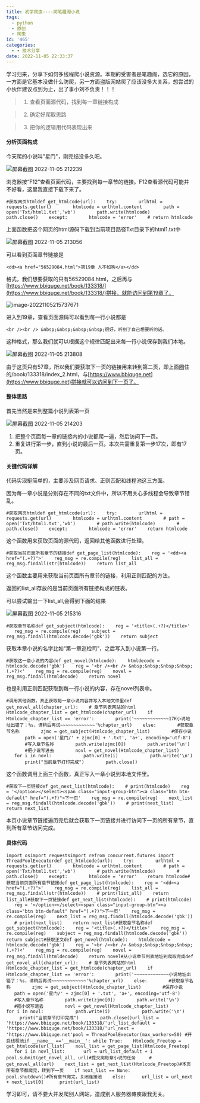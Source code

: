 ```yaml
---
title: 初学爬虫----爬笔趣阁小说
tags:
  - python
  - 原创
  - 爬虫
id: '465'
categories:
  - - 技术分享
date: 2022-11-05 22:33:37
---
```


学习归来，分享下如何多线程爬小说资源。本期的受害者是笔趣阁，选它的原因，一方面是它基本没做什么防爬，另一方面盗版网站爬了应该没多大关系，想尝试的小伙伴建议点到为止，出了事小刘不负责！！！

> 1.  查看页面源代码，找到每一章链接构成

> 2.  确定好爬取思路

> 3.  把你的逻辑用代码表现出来

#### 分析页面构成

今天爬的小说叫"星门"，刚完结没多久吧。

![屏幕截图 2022-11-05 212239](https://cdn.staticaly.com/gh/nibabashilkk/tc1/main/%E5%B1%8F%E5%B9%95%E6%88%AA%E5%9B%BE%202022-11-05%20212239.png)

浏览器按“F12”查看页面代码，主要找到每一章节的链接。F12查看源代码可能并不好看，这里我直接下载下来了。

```
#获取网页htmldef get_htmlcode(url):    try:        urlhtml = requests.get(url)        htmlcode = urlhtml.content        path = open('Txt/html1.txt','wb')        path.write(htmlcode)        path.close()    except:        htmlcode = 'error'    # return htmlcode
```

上面函数把这个网页的html源码下载到当前项目路径Txt目录下的html1.txt中

![屏幕截图 2022-11-05 213056](https://cdn.staticaly.com/gh/nibabashilkk/tc1/main/%E5%B1%8F%E5%B9%95%E6%88%AA%E5%9B%BE%202022-11-05%20213056.png)

可以看到页面章节链接是

```
<dd><a href="56529084.html">第19章 人不如狗</a></dd>
```

格式，我们想要获取的只有56529084.html，之后再与[https://www.bbiquge.net/book/133318/](https://www.bbiquge.net/book/133318/)拼接，就能访问到第19章了。

![image-20221105215737671](https://cdn.staticaly.com/gh/nibabashilkk/tc1/main/%E5%B1%8F%E5%B9%95%E6%88%AA%E5%9B%BE%202022-11-05%20215726.png)

进入到19章，查看页面源码可以看到每一行小说都是

```
<br /><br /> &nbsp;&nbsp;&nbsp;&nbsp;很好，听到了自己想要听的话。
```

这种格式，那么我们就可以根据这个规律匹配出来每一行小说保存到我们本地。

![屏幕截图 2022-11-05 213808](https://cdn.staticaly.com/gh/nibabashilkk/tc1/main/%E5%B1%8F%E5%B9%95%E6%88%AA%E5%9B%BE%202022-11-05%20213808.png)

由于这页只有57章，所以我们要获取下一页的链接用来转到第二页，即上面圈住的/book/133318/index\_2.html，与[https://www.bbiquge.net](https://www.bbiquge.net)拼接就可以访问到下一页了。

#### 整体思路

首先当然是来到整篇小说列表第一页

![屏幕截图 2022-11-05 214203](https://cdn.staticaly.com/gh/nibabashilkk/tc1/main/%E5%B1%8F%E5%B9%95%E6%88%AA%E5%9B%BE%202022-11-05%20214203.png)

1.  把整个页面每一章的链接内的小说都爬一遍，然后访问下一页。
2.  重复进行第一步，直到小说的最后一页。本次共需重复第一步17次，即有17页。

#### 关键代码详解

代码实现挺简单的，主要涉及网页请求、正则匹配和线程池这三方面。

因为每一章小说是分别存在不同的txt文件中，所以不用关心多线程会导致章节错乱。

```
#获取网页htmldef get_htmlcode(url):    try:        urlhtml = requests.get(url)        htmlcode = urlhtml.content        # path = open('Txt/html1.txt','wb')        # path.write(htmlcode)        # path.close()    except:        htmlcode = 'error'    return htmlcode
```

这个函数用来获取页面的源代码，返回给其他函数进行处理。

```
#获取当前页面所有章节的链接def get_page_list(htmlcode):    reg = '<dd><a href="(.+?)">'    reg_msg = re.compile(reg)    list_all = reg_msg.findall(str(htmlcode))    return list_all
```

这个函数主要用来获取当前页面所有章节的链接，利用正则匹配的方法。

返回的list\_all存放的是当前页面所有链接构成的链表。

可以尝试输出一下list\_all,会得到下面的结果

![屏幕截图 2022-11-05 215316](https://cdn.staticaly.com/gh/nibabashilkk/tc1/main/%E5%B1%8F%E5%B9%95%E6%88%AA%E5%9B%BE%202022-11-05%20215316.png)

```
#获取章节名称def get_subject(htmlcode):    reg = '<title>(.+?)</title>'    reg_msg = re.compile(reg)    subject = reg_msg.findall(htmlcode.decode('gbk'))    return subject
```

获取本章小说的名字比如“第一章巡检司”，之后写入到小说第一行。

```
#获取这一章小说的内容def get_novel(htmlcode):    htmldecode = htmlcode.decode('gbk')    reg = '<br /><br /> &nbsp;&nbsp;&nbsp;&nbsp;(.+?)<'    reg_msg = re.compile(reg)    novel = reg_msg.findall(htmldecode)    return novel
```

也是利用正则匹配获取到每一行小说的内容，存在novel列表中。

```
#调用其他函数，真正获取每一章小说内容并写入本地文件里def get_novel_all(chapter_url):    # 章节列表网站的html    Htmlcode_chapter_list = get_htmlcode(chapter_url)    if Htmlcode_chapter_list == 'error':        print('~~~~~~~~~~~~~17K小说地址出错了：%s，请稍后再试~~~~~~~~~~~~~'%chapter_url)    else:        #获取章节名称        zjmc = get_subject(Htmlcode_chapter_list)        #保存小说        path = open('星门/' + zjmc[0] + '.txt', 'a+', encoding='utf-8')        #写入章节名称        path.write(zjmc[0])        path.write('\n')        #把小说写进去        novl = get_novel(Htmlcode_chapter_list)        for i in novl:            path.write(i)            path.write('\n')        print("当前章节打印完成")        path.close()
```

这个函数调用上面三个函数，真正写入一章小说到本地文件里。

```
#获取下一页链接def get_next_list(htmlcode):    # print(htmlcode)    reg = '</option></select><span class="input-group-btn"><a class="btn btn-default" href="(.+?)">下一页'    reg_msg = re.compile(reg)    next_list = reg_msg.findall(htmlcode.decode('gbk'))    # print(next_list)    return next_list
```

本页小说章节链接遍历完后就会获取下一页链接并进行访问下一页的所有章节，直到所有章节访问完成。

#### 具体代码

```
import osimport requestsimport refrom concurrent.futures import ThreadPoolExecutor​def get_htmlcode(url):    try:        urlhtml = requests.get(url)        htmlcode = urlhtml.content        # path = open('Txt/html1.txt','wb')        # path.write(htmlcode)        # path.close()    except:        htmlcode = 'error'    return htmlcode#获取当前页面所有章节链接def get_page_list(htmlcode):    reg = '<dd><a href="(.+?)">'    reg_msg = re.compile(reg)    list_all = reg_msg.findall(str(htmlcode))    # print(list_all)    return list_all#获取下一页链接def get_next_list(htmlcode):    # print(htmlcode)    reg = '</option></select><span class="input-group-btn"><a class="btn btn-default" href="(.+?)">下一页'    reg_msg = re.compile(reg)    next_list = reg_msg.findall(htmlcode.decode('gbk'))    # print(next_list)    return next_list​#获取章节名称def get_subject(htmlcode):    reg = '<title>(.+?)</title>'    reg_msg = re.compile(reg)    subject = reg_msg.findall(htmlcode.decode('gbk'))    return subject​#获取正文def get_novel(htmlcode):    htmldecode = htmlcode.decode('gbk')    reg = '<br /><br /> &nbsp;&nbsp;&nbsp;&nbsp;(.+?)<'    reg_msg = re.compile(reg)    novel = reg_msg.findall(htmldecode)    return novel​#从小说章节列表地址到爬取完成def get_novel_all(chapter_url):    # 章节列表网站的html    Htmlcode_chapter_list = get_htmlcode(chapter_url)    if Htmlcode_chapter_list == 'error':        print('~~~~~~~~~~~~~小说地址出错了：%s，请稍后再试~~~~~~~~~~~~~'%chapter_url)    else:        #获取章节名称        zjmc = get_subject(Htmlcode_chapter_list)        #保存小说        path = open('星门/' + zjmc[0] + '.txt', 'a+', encoding='utf-8')        #写入章节名称        path.write(zjmc[0])        path.write('\n')        #把小说写进去        novl = get_novel(Htmlcode_chapter_list)        for i in novl:            path.write(i)            path.write('\n')        print("当前章节打印完成")        path.close()​url_list = 'https://www.bbiquge.net/book/133318/'url_list_default = 'https://www.bbiquge.net/book/133318/'url_next = 'https://www.bbiquge.net'pool = ThreadPoolExecutor(max_workers=50) #开启线程池if __name__ =='__main__': while True:    Htmlcode_Freetop = get_htmlcode(url_list)    novl_list = get_page_list(Htmlcode_Freetop)    for i in novl_list:       url = url_list_default + i       pool.submit(get_novel_all, url)#提交爬每章小说的任务     # get_novel_all(url)    next_list = get_next_list(Htmlcode_Freetop)#本页所有章节都爬完，转到下一页    if next_list == None:        pool.shutdown()#所有章节爬完，关闭连接池    else:      url_list = url_next + next_list[0]      print(url_list)
```

学习即可，请不要大并发爬别人网站，造成别人服务器瘫痪跟我无关。
